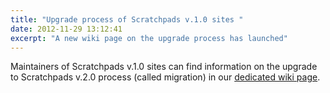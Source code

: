 ```yaml
---
title: "Upgrade process of Scratchpads v.1.0 sites "
date: 2012-11-29 13:12:41
excerpt: "A new wiki page on the upgrade process has launched"
---
```


Maintainers of Scratchpads v.1.0 sites can find information on the upgrade to Scratchpads v.2.0 process (called migration) in our <a href="http://help.scratchpads.org/w/Migration_information">dedicated wiki page</a>.
